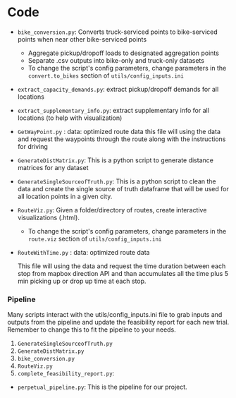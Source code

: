 # Code

* `bike_conversion.py`: Converts truck-serviced points to bike-serviced points when near other bike-serviced points
  * Aggregate pickup/dropoff loads to designated aggregation points
  * Separate .csv outputs into bike-only and truck-only datasets
  * To change the script's config parameters, change parameters in the `convert.to_bikes` section of `utils/config_inputs.ini`
* `extract_capacity_demands.py`: extract pickup/dropoff demands for all locations
* `extract_supplementary_info.py`: extract supplementary info for all locations (to help with visualization)
* `GetWayPoint.py` :
  data: optimized route data
  this file will using the data and request the waypoints through the route along with the instructions for driving
* `GenerateDistMatrix.py`: This is a python script to generate distance matrices for any dataset
* `GenerateSingleSourceofTruth.py`: 
  This is a python script to clean the data and create the single source of truth dataframe that will be used for all location points in a given city.
* `RouteViz.py`: Given a folder/directory of routes, create interactive visualizations (.html).
  * To change the script's config parameters, change parameters in the `route.viz` section of `utils/config_inputs.ini`
* `RouteWithTime.py` :
  data: optimized route data
  
  This file will using the data and request the time duration between each stop from mapbox direction API and than accumulates all 
  the time plus 5 min picking up or drop up time at each stop.

  


### Pipeline
Many scripts interact with the utils/config_inputs.ini file to grab inputs and outputs from the pipeline and update the feasibility report for each new trial. Remember to change this to fit the pipeline to your needs.
1. `GenerateSingleSourceofTruth.py`
2. `GenerateDistMatrix.py`
3. `bike_conversion.py`
4. `RouteViz.py`
5. `complete_feasibility_report.py`: 
  

* `perpetual_pipeline.py`: 
  This is the pipeline for our project.